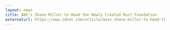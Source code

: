 ```yaml
---
layout: news
title: AWS’s Shane Miller to Head the Newly Created Rust Foundation
externalurl: https://www.zdnet.com/article/awss-shane-miller-to-head-the-newly-created-rust-foundation/
---
```

